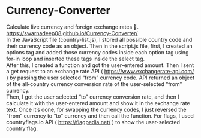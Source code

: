 # Currency-Converter
Calculate live currency and foreign exchange rates 💸. \
https://swarnadeep08.github.io/Currency-Converter/
\
In the JavaScript file (country-list.js), I stored all possible country code and their currency code as an object. Then in the script.js file, first, I created an options tag and added those currency codes inside each option tag using for-in loop and inserted these tags inside the select tag.
\
After this, I created a function and got the user-entered amount. Then I sent a get request to an exchange rate API ( https://www.exchangerate-api.com/ ) by passing the user selected “from” currency code. API returned an object of the all-country currency conversion rate of the user-selected “from” currency.
\
Then, I got the user selected “to” currency conversion rate, and then I calculate it with the user-entered amount and show it in the exchange rate text. Once it’s done, for swapping the currency codes, I just reversed the “from” currency to “to” currency and then call the function. For flags, I used countryflags.io API ( https://flagpedia.net/ ) to show the user-selected country flag.
